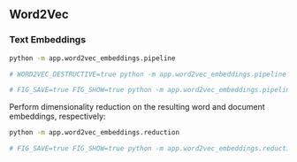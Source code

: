 ## Word2Vec


### Text Embeddings

```sh
python -m app.word2vec_embeddings.pipeline

# WORD2VEC_DESTRUCTIVE=true python -m app.word2vec_embeddings.pipeline

# FIG_SAVE=true FIG_SHOW=true python -m app.word2vec_embeddings.pipeline
```

Perform dimensionality reduction on the resulting word and document embeddings, respectively:

```sh
python -m app.word2vec_embeddings.reduction

# FIG_SAVE=true FIG_SHOW=true python -m app.word2vec_embeddings.reduction
```
